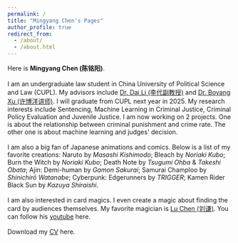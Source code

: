 ```yaml
---
permalink: /
title: "Mingyang Chen's Pages"
author_profile: true
redirect_from: 
  - /about/
  - /about.html
---
```


Here is **Mingyang Chen (陈铭阳)**.<br>
<br>
I am an undergraduate law student in China University of Political Science and Law (CUPL). My advisors include [Dr. Dai Li (李代副教授)](http://39.98.154.35:88/daili/) and [Dr. Boyang Xu (许博洋讲师)](http://xssfxy.cupl.edu.cn/info/1018/9420.htm). I will graduate from CUPL next year in 2025. My research interests include Sentencing, Machine Learning in Criminal Justice, Criminal Policy Evaluation and Juvenile Justice. I am now working on 2 projects. One is about the relationship between criminal punishment and crime rate. The other one is about machine learning and judges' decision. <br>
<br>
I am also a big fan of Japanese animations and comics. Below is a list of my favorite creations: Naruto by *Masashi Kishimodo*; Bleach by *Noriaki Kubo*; Burn the Witch by *Noriaki Kubo*; Death Note by *Tsugumi Ohba* & *Takeshi Obata*; Ajin: Demi-human by *Gamon Sakurai*; Samurai Champloo by *Shinichirō Watanabe*; Cyberpunk: Edgerunners by *TRIGGER*; Kamen Rider Black Sun by *Kazuya Shiraishi*. <br>
<br>
I am also interested in card magics. I even create a magic about finding the card by audiences themselves. My favorite magician is [Lu Chen (刘谦)](http://www.lu-chen.com/about.php). You can follow his [youtube](https://www.youtube.com/channel/UCrkUG6HDUXf8tjQdIqP-kIg) here. <br>
<br>
Download my [CV](https://raw.githubusercontent.com/MingyangChen0211/MingyangChen0211/refs/heads/master/files/CV-Nov-26.pdf) here. 
